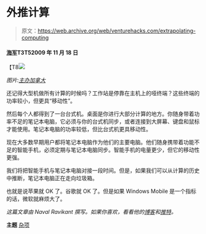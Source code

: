 # 外推计算

> 原文：<https://web.archive.org/web/venturehacks.com/extrapolating-computing>

#### [海军](/web/20220928220125/https://venturehacks.com/about)T3T52009 年 11 月 18 日

【T8![](img/4fc5de9fe0f96e7a294044faa0b696a6.png)

*图片:[主办加拿大](https://web.archive.org/web/20220928220125/https://hostingcanada.org/)* 

还记得大型机做所有计算的时候吗？工作站是停靠在主机上的哑终端？这些终端的功率较小，但更具“移动性”。

然后每个人都得到了一台台式机。桌面是你进行大部分计算的地方。你随身带着功率不足的笔记本电脑，它必须与你的台式机同步，或者连接到大屏幕、键盘和鼠标才能使用。笔记本电脑的功率较低，但比台式机更具移动性。

现在大多数早期用户都将笔记本电脑作为他们的主要电脑。他们随身携带着功能不足的智能手机，必须定期与笔记本电脑同步。智能手机的电量更少，但它的移动性更强。

我们将把智能手机与笔记本电脑对接一段时间。但是，如果我们可以从计算的历史中推断，笔记本电脑正在走向垃圾箱。

也就是说苹果就 OK 了。谷歌就 OK 了。但是如果 Windows Mobile 是一个指标的话，微软就麻烦大了。

*这篇文章由 Naval Ravikant 撰写。如果你喜欢，看看他的[博客](https://web.archive.org/web/20220928220125/http://startupboy.com/)和[推特](https://web.archive.org/web/20220928220125/http://twitter.com/naval)。*

**主题** [杂项](https://web.archive.org/web/20220928220125/https://venturehacks.com/topics/misc)